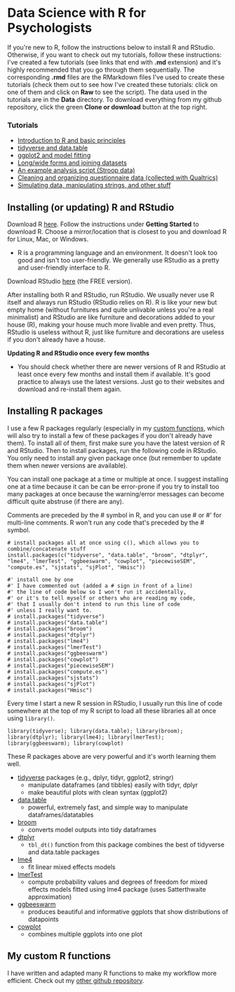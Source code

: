 # Data Science with R for Psychologists

If you're new to R, follow the instructions below to install R and RStudio. Otherwise, if you want to check out my tutorials, follow these instructions: I've created a few tutorials (see links that end with **.md** extension) and it's highly recommended that you go through them sequentially. The corresponding **.rmd**  files are the RMarkdown files I've used to create these tutorials (check them out to see how I've created these tutorials: click on one of them and click on **Raw** to see the script). The data used in the tutorials are in the **Data** directory. To download everything from my github repository, click the green **Clone or download** button at the top right. 

### Tutorials

* [Introduction to R and basic principles](https://github.com/hauselin/RDataScience/blob/master/Tutorial_1_R_and_programming_basics.md)
* [tidyverse and data.table](https://github.com/hauselin/RDataScience/blob/master/Tutorial_2_tidyverse_and_datatable.md)
* [ggplot2 and model fitting](https://github.com/hauselin/RDataScience/blob/master/Tutorial_3_ggplot2_and_model_fitting.md)
* [Long/wide forms and joining datasets](https://github.com/hauselin/RDataScience/blob/master/Tutorial_4_Long_and_wide_forms_and_joins.md)
* [An example analysis script (Stroop data)](https://github.com/hauselin/RDataScience/blob/master/Tutorial_with_real_Stroop_data.md)
* [Cleaning and organizing questionnaire data (collected with Qualtrics)](https://github.com/hauselin/RDataScience/blob/master/Tutorial_5_Dealing_with_Qualtrics_datasets.md)
* [Simulating data, manipulating strings, and other stuff](https://github.com/hauselin/RDataScience/blob/master/Tutorial_6_Simulating_data_and_manipulating_strings.md)



## Installing (or updating) R and RStudio

Download R [here](https://www.r-project.org/). Follow the instructions under **Getting Started** to download R. Choose a mirror/location that is closest to you and download R for Linux, Mac, or Windows.

* R is a programming language and an environment. It doesn't look too good and isn't too user-friendly. We generally use RStudio as a pretty and user-friendly interface to R.

Download RStudio [here](https://www.rstudio.com/products/rstudio/download/) (the FREE version).

After installing both R and RStudio, run RStudio. We usually never use R itself and always run RStudio (RStudio relies on R). R is like your new but empty home (without furnitures and quite unlivable unless you're a real minimalist) and RStudio are like furniture and decorations added to your house (R), making your house much more livable and even pretty. Thus, RStudio is useless without R, just like furniture and decorations are useless if you don't already have a house. 

**Updating R and RStudio once every few months**

* You should check whether there are newer versions of R and RStudio at least once every few months and install them if available. It's good practice to always use the latest versions. Just go to their websites and download and re-install them again.

## Installing R packages

I use a few R packages regularly (especially in my [custom functions](https://github.com/hauselin/Rcode), which will also try to install a few of these packages if you don't already have them). To install all of them, first make sure you have the latest version of R and RStudio. Then to install packages, run the following code in RStudio. You only need to install any given package once (but remember to update them when newer versions are available).

You can install one package at a time or multiple at once. I suggest installing one at a time because it can be can be error-prone if you try to install too many packages at once because the warning/error messages can become difficult quite abstruse (if there are any).

Comments are preceded by the # symbol in R, and you can use # or #' for multi-line comments. R won't run any code that's preceded by the # symbol.

```
# install packages all at once using c(), which allows you to combine/concatenate stuff
install.packages(c("tidyverse", "data.table", "broom", "dtplyr", "lme4", "lmerTest", "ggbeeswarm", "cowplot", "piecewiseSEM", "compute.es", "sjstats", "sjPlot", "Hmisc"))

#' install one by one
#' I have commented out (added a # sign in front of a line)
#' the line of code below so I won't run it accidentally,
#' or it's to tell myself or others who are reading my code,
#' that I usually don't intend to run this line of code
#' unless I really want to.
# install.packages("tidyverse")
# install.packages("data.table")
# install.packages("broom")
# install.packages("dtplyr")
# install.packages("lme4")
# install.packages("lmerTest")
# install.packages("ggbeeswarm")
# install.packages("cowplot")
# install.packages("piecewiseSEM")
# install.packages("compute.es")
# install.packages("sjstats")
# install.packages("sjPlot")
# install.packages("Hmisc")
```

Every time I start a new R session in RStudio, I usually run this line of code somewhere at the top of my R script to load all these libraries all at once using `library()`.

```
library(tidyverse); library(data.table); library(broom); library(dtplyr); library(lme4); library(lmerTest); library(ggbeeswarm); library(cowplot)
```

These R packages above are very powerful and it's worth learning them well.

* [tidyverse](https://www.tidyverse.org/) packages (e.g., dplyr, tidyr, ggplot2, stringr)
    - manipulate dataframes (and tibbles) easily with tidyr, dplyr
    - make beautiful plots with clean syntax (ggplot2)
* [data.table](https://cran.r-project.org/web/packages/data.table/vignettes/datatable-intro.html)
    - powerful, extremely fast, and simple way to manipulate dataframes/datatables
* [broom](https://cran.r-project.org/web/packages/broom/vignettes/broom.html)
    - converts model outputs into tidy dataframes
* [dtplyr](https://github.com/hadley/dtplyr)
    - `tbl_dt()` function from this package combines the best of tidyverse and data.table packages
* [lme4](https://www.jaredknowles.com/journal/2013/11/25/getting-started-with-mixed-effect-models-in-r)
    - fit linear mixed effects models
* [lmerTest](https://cran.r-project.org/web/packages/lmerTest/index.html)
    - compute probability values and degrees of freedom for mixed effects models fitted using lme4 package (uses Satterthwaite approximation)
* [ggbeeswarm](https://github.com/eclarke/ggbeeswarm)
    - produces beautiful and informative ggplots that show distributions of datapoints
* [cowplot](https://cran.r-project.org/web/packages/cowplot/vignettes/introduction.html)
    - combines multiple ggplots into one plot

## My custom R functions

I have written and adapted many R functions to make my workflow more efficient. Check out my [other github repository](https://github.com/hauselin/Rcode).
